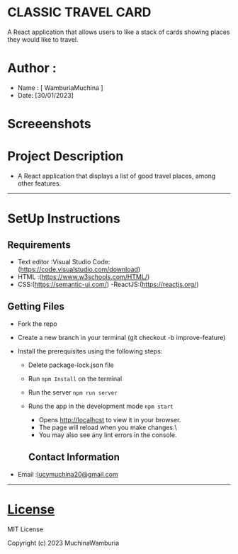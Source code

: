 # CLASSIC TRAVEL CARD
A React application that allows users to like a stack of cards showing places they would like to travel.
# Author : 
* Name : [ WamburiaMuchina ]
* Date: [30/01/2023]

# Screeenshots



# Project Description
- A  React application that displays a list of good travel places, among other features.

----
# SetUp Instructions
## Requirements
-  Text editor :Visual Studio Code:(https://code.visualstudio.com/download)
-  HTML :(https://www.w3schools.com/HTML/)
-  CSS:(https://semantic-ui.com/)
-ReactJS:(https://reactjs.org/)

## Getting Files
-  Fork the repo
-  Create a new branch in your terminal (git checkout -b improve-feature)
-  Install the prerequisites using the following steps:
    - Delete package-lock.json file
    - Run `npm Install` on the terminal
    - Run the server `npm run server`
    - Runs the app in the development mode `npm start`
      - Opens [http://localhost](http://localhost:3000) to view it in your browser.
      - The page will reload when you make changes.\
      - You may also see any lint errors in the console.


      ## Contact Information

-  Email :lucymuchina20@gmail.com
---

# [License](LICENSE)

MIT License

Copyright (c) 2023 MuchinaWamburia